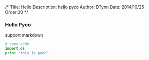 /*
Title: Hello
Description: hello pyco
Author: DTynn
Date: 2014/10/25
Order:20
*/

### Hello Pyco

support markdown

```python
# some code
import os
print "this is pyco"
```
